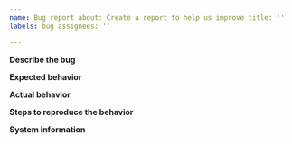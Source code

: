 ```yaml
---
name: Bug report about: Create a report to help us improve title: ''
labels: bug assignees: ''

---
```


<!-- Thanks for contributing to gplearn!
Please ensure you have taken a look at the contribution guidelines:
https://gplearn.readthedocs.io/en/stable/contributing.html -->

**Describe the bug**
<!-- A clear and concise description of what the bug is.-->

**Expected behavior**
<!-- A clear and concise description of what you expected to happen.-->

**Actual behavior**
<!-- Please paste or specifically describe the actual output or traceback.-->

**Steps to reproduce the behavior**
<!-- 
```python
from gplearn.genetic import [...]
```
If the code is too long, feel free use a public gist : https://gist.github.com
-->

**System information**
<!--
Please run the following snippet and paste the output below.
import platform; print(platform.platform())
import sys; print("Python", sys.version)
import numpy; print("NumPy", numpy.__version__)
import scipy; print("SciPy", scipy.__version__)
import sklearn; print("Scikit-Learn", sklearn.__version__)
import joblib; print("Joblib", joblib.__version__)
import gplearn; print("gplearn", gplearn.__version__)
-->
